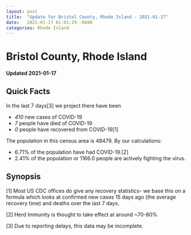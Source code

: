 ```yaml
---
layout: post
title:  "Update for Bristol County, Rhode Island - 2021-01-17"
date:   2021-01-17 01:01:29 -0600
categories: Rhode Island
---
```


# Bristol County, Rhode Island
#### Updated 2021-01-17

## Quick Facts

In the last 7 days[3] we project there have been
- *410* new cases of COVID-19
- *7* people have died of COVID-19
- *0* people have recovered from COVID-19[1]

The population in this census area is 48479. By our calculations:
- 6.71% of the population have had COVID-19.[2]
- 2.41% of the population or 1166.0 people are actively fighting the virus.

## Synopsis




[1] Most US CDC offices do give any recovery statistics- we base this on a formula which looks at confirmed new cases
15 days ago (the average recovery time) and deaths over the last 7 days.

[2] Herd Immunity is thought to take effect at around ~70-80%

[3] Due to reporting delays, this data may be incomplete.
 
    